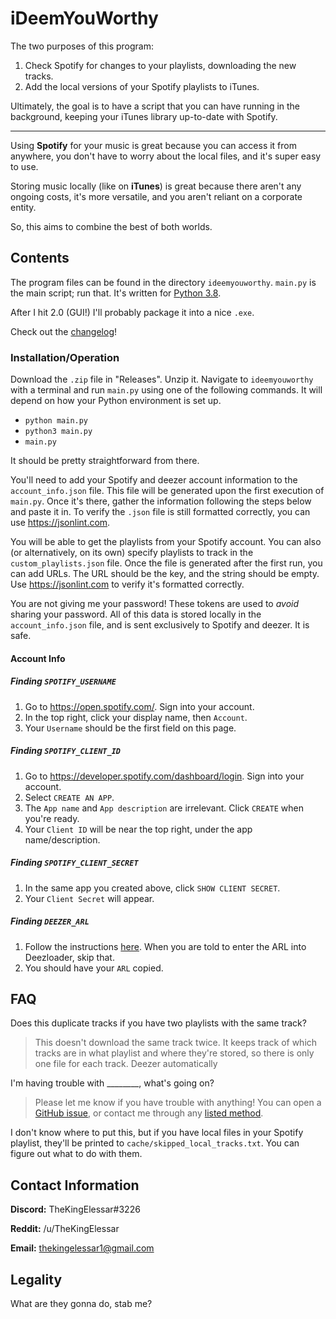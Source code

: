 # iDeemYouWorthy

The two purposes of this program:

 1. Check Spotify for changes to your playlists, downloading the new tracks.
 2. Add the local versions of your Spotify playlists to iTunes.
 
Ultimately, the goal is to have a script that you can have running in the background, keeping your iTunes library up-to-date with Spotify.

___

Using **Spotify** for your music is great because you can access it from anywhere, you don't have to worry about the local files, and it's super easy to use.

Storing music locally (like on **iTunes**) is great because there aren't any ongoing costs, it's more versatile, and you aren't reliant on a corporate entity.

So, this aims to combine the best of both worlds.


## Contents

The program files can be found in the directory `ideemyouworthy`. `main.py` is the main script; run that. It's written for [Python 3.8](https://www.python.org/downloads/). 

After I hit 2.0 (GUI!) I'll probably package it into a nice `.exe`.

Check out the [changelog](CHANGELOG.md)!

### Installation/Operation

Download the `.zip` file in "Releases". Unzip it. Navigate to `ideemyouworthy` with a terminal and run `main.py` using one of the following commands. It will depend on how your Python environment is set up.

 - `python main.py`
 - `python3 main.py`
 - `main.py`
 
It should be pretty straightforward from there. 

You'll need to add your Spotify and deezer account information to the `account_info.json` file. This file will be generated upon the first execution of `main.py`. Once it's there, gather the information following the steps below and paste it in. To verify the `.json` file is still formatted correctly, you can use https://jsonlint.com.

You will be able to get the playlists from your Spotify account. You can also (or alternatively, on its own) specify playlists to track in the `custom_playlists.json` file. Once the file is generated after the first run, you can add URLs. The URL should be the key, and the string should be empty. Use https://jsonlint.com to verify it's formatted correctly.

You are not giving me your password! These tokens are used to *avoid* sharing your password. All of this data is stored locally in the `account_info.json` file, and is sent exclusively to Spotify and deezer. It is safe.

#### Account Info

##### Finding `SPOTIFY_USERNAME`

 1. Go to https://open.spotify.com/. Sign into your account.
 2. In the top right, click your display name, then `Account`.
 3. Your `Username` should be the first field on this page.

##### Finding `SPOTIFY_CLIENT_ID`

 1. Go to https://developer.spotify.com/dashboard/login. Sign into your account.
 2. Select `CREATE AN APP`.
 3. The `App name` and `App description` are irrelevant. Click `CREATE` when you're ready.
 4. Your `Client ID` will be near the top right, under the app name/description.

##### Finding `SPOTIFY_CLIENT_SECRET`

 1. In the same app you created above, click `SHOW CLIENT SECRET`.
 2. Your `Client Secret` will appear.
 
##### Finding `DEEZER_ARL`

 1. Follow the instructions [here](https://web.archive.org/web/20200917142534/https://notabug.org/RemixDevs/DeezloaderRemix/wiki/Login+via+userToken). When you are told to enter the ARL into Deezloader, skip that.
 2. You should have your `ARL` copied.


## FAQ

Does this duplicate tracks if you have two playlists with the same track?
 > This doesn't download the same track twice. It keeps track of which tracks are in what playlist and where they're stored, so there is only one file for each track. Deezer automatically

I'm having trouble with ________, what's going on?
 > Please let me know if you have trouble with anything! You can open a [GitHub issue](https://github.com/TheKingElessar/iDeemYouWorthy/issues), or contact me through any [listed method](README.md#contact-ithinknformation).

I don't know where to put this, but if you have local files in your Spotify playlist, they'll be printed to `cache/skipped_local_tracks.txt`. You can figure out what to do with them.

## Contact Information

**Discord:** TheKingElessar#3226

**Reddit:** /u/TheKingElessar

**Email:** thekingelessar1@gmail.com


## Legality

What are they gonna do, stab me?